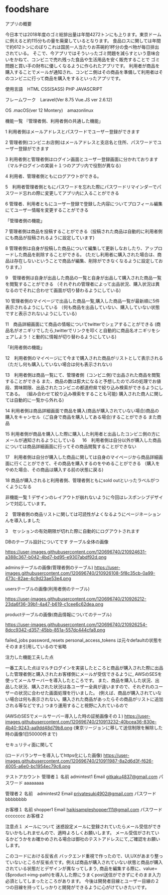 # foodshare

アプリの概要

今日本では2018年度のゴミ総排出量は年間4272トンにも上ります。東京ドームに例えると約115分もの量を廃棄しているとなります。
食品ロスに関しては年間で約612トンにのぼりこれは国民一人当たりお茶碗約1杯分の食べ物が毎日排出されている。
そこで、今アプリではそういったゴミ問題を減らすという意味合いをかねて、コンビニで売れ残った食品や生活用品を安く販売することで
ゴミ問題と買い手の財布に優しくなるように作られたアプリです。
利用者が商品を購入することでメールが通知され、コンビニ側はその商品を準備して利用者はそのコンビニに行って商品を購入をするといったアプリです。

使用言語　HTML CSS(SASS) PHP JAVASCRIPT 

フレームワーク　Laravel(Ver 8.75 Vue.JS ver 2.6.12)

OS .macOS(ver 12 Montery)　amazonlinux

機能一覧
『管理者側、利用者側の共通した機能」

1 利用者側はメールアドレスとパスワードでユーザー登録ができます

2 管理者側(コンビニお店側)はメールアドレスと支店名と住所、パスワードでユーザー登録ができます

3 利用者側と管理者側はログイン画面とユーザー登録画面に分かれております（マルチログインの実装＋１つのアプリ内で役割が異なる)

4 利用者、管理者側ともにログアウトができる。

5　利用者管理者側ともにパスワードを忘れた際にパスワードリマインダーでパスワード忘れの際に変更してアプリ内に入ることができる

6 管理者、利用者ともにユーザー登録で登録した内容についてプロフィール編集にてユーザー情報を変更することができる

「管理者側の機能」

7 管理者側は商品を投稿することができる（投稿された商品は自動的に利用者側にも商品が投稿されるように設定しています)

8 管理者側は自身が投稿した商品について編集して更新しなおしたり、アップロードした商品を削除することができる。
(ただし利用者に購入された場合は、商品は存在しないということで商品が編集、削除ができなくなるように設定しております。）

9　管理者側は自身が出品した商品の一覧と自身が出品して購入された商品一覧を閲覧することができる
（それぞれの管理者によって出品状況、購入状況は異なるのでそれに合わせて画面が切り替わるようにしている)

10 管理者側のマイページで出品した商品一覧,購入した商品一覧が最新順に5件表示されるようにしている
（何も商品を出品していない、購入していない状態ですと表示されないようにしている)

11　商品詳細画面にて商品の情報についてtwitterでシェアすることができる
(商品名がオニギリでしたら,twitterでリンクを叩くと自動的に商品名オニギリをシェアしよう！と動的に情報が切り替わるようにしている)

「利用者側の機能」

12　利用者側のマイページにて今まで購入された商品がリストとして表示される（ただし何も購入していない場合は何も表示されない)

13　利用者側は商品一覧にて、管理者側（コンビニ側)で出品された商品を閲覧することができる
また、商品の数は膨大になると予想したのでJSの処理でお値段、賞味期限、出品されたコンビニの都道府県で絞り込み検索ができるようにしてある。
（組み合わせて絞り込み検索をすることも可能) 購入された商人に関しては自動的に一覧から外れる)

14 利用者側は商品詳細画面で商品を購入(商品が購入されていない場合)商品の購入をキャンセル（ご自身で商品を購入してある場合)することができる
また商品

15 利用者側が商品を購入した際に購入した利用者と出品したコンビニ側の方にメールが通知されるようにしている
　
16　利用者側は自分以外が購入した商品については商品詳細画面に行ってその商品閲覧することができない

17　利用者側は自分が購入した商品に関しては自身のマイページから商品詳細画面に行くことができて、その商品を購入するのをやめることができる
（購入をやめた場合、その商品は購入する前の状態に戻る)

18 商品が購入されると利用者側、管理者側ともにsold outといったラベルがつくようになる

非機能一覧
1 デザインのレイアウトが崩れないように今回はレスポンシブデザインで対応しています。

2　管理者側の商品リストに関しては可読性がよくなるようにページネーションんを導入しました

3　セッションの有効期限が切れた際に自動的にログアウトされます


DBのテーブル設計についてです
テーブル全体の画像

https://user-images.githubusercontent.com/120696740/210924631-a388c367-b042-4bd7-bd95-e9307abdf92d.png

adminsテーブルの画像(管理者側のテーブル)
https://user-images.githubusercontent.com/120696740/210926108-5f8c35cb-0a99-473c-82ae-4c9d23ae53e4.png

usersテーブルの画像(利用者側のテーブル)

https://user-images.githubusercontent.com/120696740/210926212-23da6f36-39b1-4a47-b619-c1cee6c62dea.png

productテーブルの画像(商品情報についてのテーブル)

https://user-images.githubusercontent.com/120696740/210926254-8dcc9342-d357-45bb-851a-557dc444cfa8.png

failed_jobs password_resets personal_access_tokens は元々defaultの状態をそのまま引用しているので省略

注力した機能工夫した点

 一番工夫した点はマルチログインを実装したところと商品が購入された際に出品した管理者側と購入されたお客様側にメールが受信できるように,
AWSのSESを使ってメールサーバーを導入したところです。
また、商品を購入した状況、出品した状況、購入された状況は各ユーザー全員が違いますので、それぞれのユーザーの状況に合わせた画面処理を行いました。
(例えば、商品が購入されていない場合は何も表示されない。購入された商品があったらその商品がリストに追加される等などです。)
つまり運用すること視野に入れているので

(AWSのSESでメールサーバー導入した時の証拠画像その１)
https://user-images.githubusercontent.com/120696740/210913232-40bcea36-830e-4b40-9243-aa9dd48d79b8.png
(東京リージョンに移して送信制限を解除した時の画像1日50000件まで)


セキュリティ面に関して

(ロードバランサーを導入してhttps化にした画像)
https://user-images.githubusercontent.com/120696740/210911987-8a2d6d3f-f626-4005-a6e0-bc1954ec79c6.png

テストアカウント
管理者１
名前 admintest1
Email gitkaku4837@gmail.com
パスワード aaaaaaaa

管理者２
名前　admintest2
Email  privatesuki4902@gmail.com
パスワード bbbbbbbb

お客様１
名前 shopper1
Email haikisampleshopper111@gmail.com
パスワード　cccccccc
お客様２


注意点１
メールについて
迷惑設定メールに登録されていたらメール受信ができないかもしれませんので、適時よろしくお願いします。
メール受信がされているかどうかをお確かめされる場合は御社のテストアドレスにて,ご確認をお願いします。


このコードにおける反省点
バックエンド重視で作ったので、UI,UXがあまり整っていないところが反省点です。例えば商品が購入されていない状態と商品が購入されている状態だとデザインが異なってしまう,
商品を編集する際に、value={$product->img-path}を導入した際にうまくpost送信ができずにそのまま入力必須としてしまったところがあります。
今後は開発者目線とユーザー目線の２つの目線を持ってしっかりと開発ができるように心がけていきたいです。


